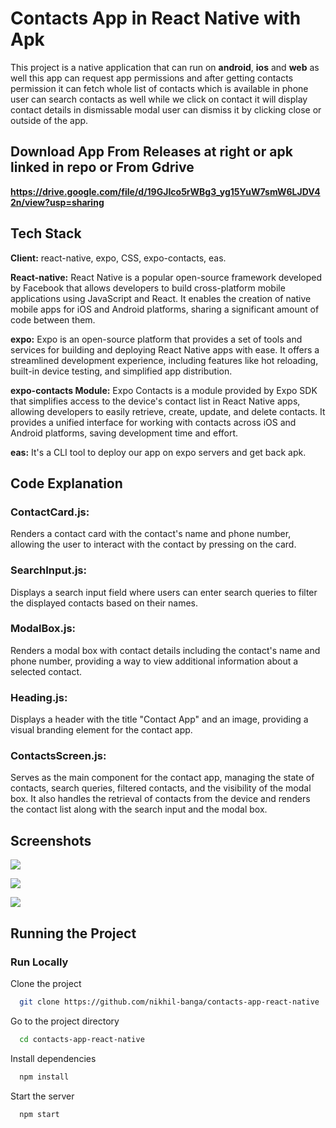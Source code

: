 # Contacts App in React Native with Apk

This project is a native application that can run on **android**, **ios** and **web** as well this app can request app permissions and after getting contacts permission it can fetch whole list of contacts which is available in phone user can search contacts as well while we click on contact it will display contact details in dismissable modal user can dismiss it by clicking close or outside of the app.

## Download App From Releases at right or apk linked in repo or From Gdrive

**https://drive.google.com/file/d/19GJIco5rWBg3_yg15YuW7smW6LJDV42n/view?usp=sharing**

## Tech Stack

**Client:** react-native, expo, CSS, expo-contacts, eas.

**React-native:** React Native is a popular open-source framework developed by Facebook that allows developers to build cross-platform mobile applications using JavaScript and React. It enables the creation of native mobile apps for iOS and Android platforms, sharing a significant amount of code between them.

**expo:** Expo is an open-source platform that provides a set of tools and services for building and deploying React Native apps with ease. It offers a streamlined development experience, including features like hot reloading, built-in device testing, and simplified app distribution.

**expo-contacts Module:** Expo Contacts is a module provided by Expo SDK that simplifies access to the device's contact list in React Native apps, allowing developers to easily retrieve, create, update, and delete contacts. It provides a unified interface for working with contacts across iOS and Android platforms, saving development time and effort.

**eas:** It's a CLI tool to deploy our app on expo servers and get back apk.

## Code Explanation

### ContactCard.js:

Renders a contact card with the contact's name and phone number, allowing the user to interact with the contact by pressing on the card.

### SearchInput.js:

Displays a search input field where users can enter search queries to filter the displayed contacts based on their names.

### ModalBox.js:

Renders a modal box with contact details including the contact's name and phone number, providing a way to view additional information about a selected contact.

### Heading.js:

Displays a header with the title "Contact App" and an image, providing a visual branding element for the contact app.

### ContactsScreen.js:

Serves as the main component for the contact app, managing the state of contacts, search queries, filtered contacts, and the visibility of the modal box. It also handles the retrieval of contacts from the device and renders the contact list along with the search input and the modal box.

## Screenshots

![](https://github.com/nikhil-banga/contacts-app-react-native/blob/master/Screenshots/2.png?raw=true)

![](https://github.com/nikhil-banga/contacts-app-react-native/blob/master/Screenshots/4.png?raw=true)

![](https://github.com/nikhil-banga/contacts-app-react-native/blob/master/Screenshots/3.png?raw=true)

## Running the Project

### Run Locally

Clone the project

```bash
  git clone https://github.com/nikhil-banga/contacts-app-react-native
```

Go to the project directory

```bash
  cd contacts-app-react-native
```

Install dependencies

```bash
  npm install
```

Start the server

```bash
  npm start
```
